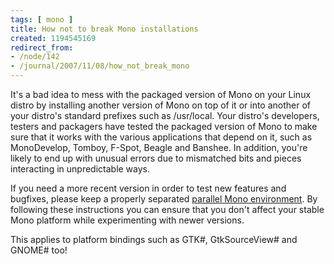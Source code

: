 ```yaml
---
tags: [ mono ]
title: How not to break Mono installations
created: 1194545169
redirect_from:
- /node/142
- /journal/2007/11/08/how_not_break_mono
---
```

It's a bad idea to mess with the packaged version of Mono on your Linux distro
by installing another version of Mono on top of it or into another of your
distro's standard prefixes such as /usr/local. Your distro's developers, testers
and packagers have tested the packaged version of Mono to make sure that it
works with the various applications that depend on it, such as MonoDevelop,
Tomboy, F-Spot, Beagle and Banshee. In addition, you're likely to end up with
unusual errors due to mismatched bits and pieces interacting in unpredictable
ways.<!--break-->

If you need a more recent version in order to test new features and bugfixes,
please keep a properly separated [parallel Mono
environment](http://www.mono-project.com/Parallel_Mono_Environments). By
following these instructions you can ensure that you don't affect your stable
Mono platform while experimenting with newer versions.

This applies to platform bindings such as GTK#, GtkSourceView# and GNOME# too!